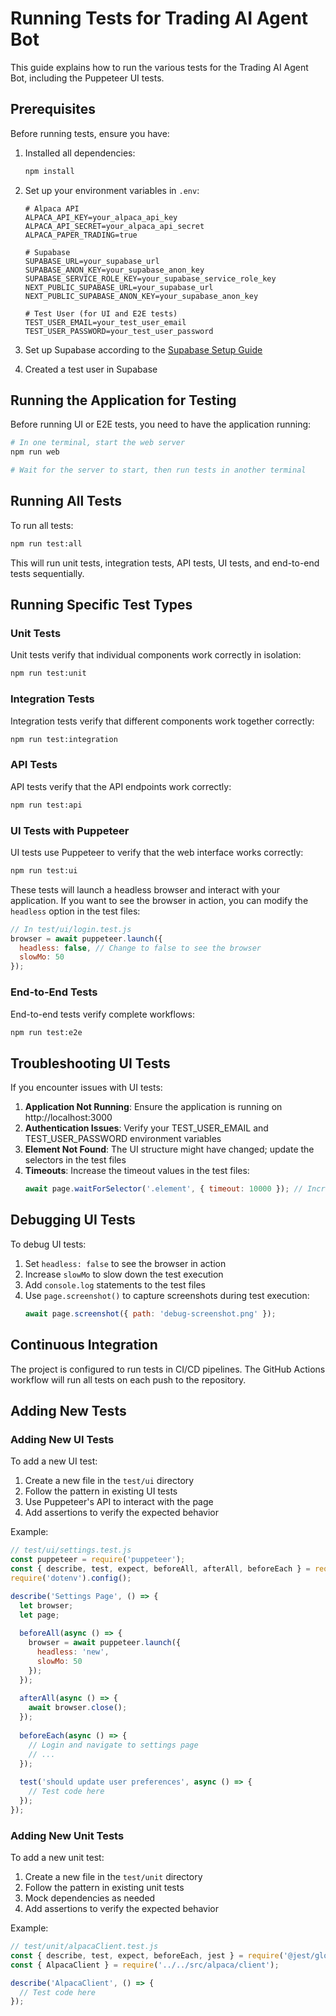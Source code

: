 # Running Tests for Trading AI Agent Bot

This guide explains how to run the various tests for the Trading AI Agent Bot, including the Puppeteer UI tests.

## Prerequisites

Before running tests, ensure you have:

1. Installed all dependencies:
   ```bash
   npm install
   ```

2. Set up your environment variables in `.env`:
   ```
   # Alpaca API
   ALPACA_API_KEY=your_alpaca_api_key
   ALPACA_API_SECRET=your_alpaca_api_secret
   ALPACA_PAPER_TRADING=true
   
   # Supabase
   SUPABASE_URL=your_supabase_url
   SUPABASE_ANON_KEY=your_supabase_anon_key
   SUPABASE_SERVICE_ROLE_KEY=your_supabase_service_role_key
   NEXT_PUBLIC_SUPABASE_URL=your_supabase_url
   NEXT_PUBLIC_SUPABASE_ANON_KEY=your_supabase_anon_key
   
   # Test User (for UI and E2E tests)
   TEST_USER_EMAIL=your_test_user_email
   TEST_USER_PASSWORD=your_test_user_password
   ```

3. Set up Supabase according to the [Supabase Setup Guide](../installation/supabase-setup.md)

4. Created a test user in Supabase

## Running the Application for Testing

Before running UI or E2E tests, you need to have the application running:

```bash
# In one terminal, start the web server
npm run web

# Wait for the server to start, then run tests in another terminal
```

## Running All Tests

To run all tests:

```bash
npm run test:all
```

This will run unit tests, integration tests, API tests, UI tests, and end-to-end tests sequentially.

## Running Specific Test Types

### Unit Tests

Unit tests verify that individual components work correctly in isolation:

```bash
npm run test:unit
```

### Integration Tests

Integration tests verify that different components work together correctly:

```bash
npm run test:integration
```

### API Tests

API tests verify that the API endpoints work correctly:

```bash
npm run test:api
```

### UI Tests with Puppeteer

UI tests use Puppeteer to verify that the web interface works correctly:

```bash
npm run test:ui
```

These tests will launch a headless browser and interact with your application. If you want to see the browser in action, you can modify the `headless` option in the test files:

```javascript
// In test/ui/login.test.js
browser = await puppeteer.launch({
  headless: false, // Change to false to see the browser
  slowMo: 50
});
```

### End-to-End Tests

End-to-end tests verify complete workflows:

```bash
npm run test:e2e
```

## Troubleshooting UI Tests

If you encounter issues with UI tests:

1. **Application Not Running**: Ensure the application is running on http://localhost:3000
2. **Authentication Issues**: Verify your TEST_USER_EMAIL and TEST_USER_PASSWORD environment variables
3. **Element Not Found**: The UI structure might have changed; update the selectors in the test files
4. **Timeouts**: Increase the timeout values in the test files:
   ```javascript
   await page.waitForSelector('.element', { timeout: 10000 }); // Increase from 5000 to 10000
   ```

## Debugging UI Tests

To debug UI tests:

1. Set `headless: false` to see the browser in action
2. Increase `slowMo` to slow down the test execution
3. Add `console.log` statements to the test files
4. Use `page.screenshot()` to capture screenshots during test execution:
   ```javascript
   await page.screenshot({ path: 'debug-screenshot.png' });
   ```

## Continuous Integration

The project is configured to run tests in CI/CD pipelines. The GitHub Actions workflow will run all tests on each push to the repository.

## Adding New Tests

### Adding New UI Tests

To add a new UI test:

1. Create a new file in the `test/ui` directory
2. Follow the pattern in existing UI tests
3. Use Puppeteer's API to interact with the page
4. Add assertions to verify the expected behavior

Example:

```javascript
// test/ui/settings.test.js
const puppeteer = require('puppeteer');
const { describe, test, expect, beforeAll, afterAll, beforeEach } = require('@jest/globals');
require('dotenv').config();

describe('Settings Page', () => {
  let browser;
  let page;
  
  beforeAll(async () => {
    browser = await puppeteer.launch({
      headless: 'new',
      slowMo: 50
    });
  });
  
  afterAll(async () => {
    await browser.close();
  });
  
  beforeEach(async () => {
    // Login and navigate to settings page
    // ...
  });
  
  test('should update user preferences', async () => {
    // Test code here
  });
});
```

### Adding New Unit Tests

To add a new unit test:

1. Create a new file in the `test/unit` directory
2. Follow the pattern in existing unit tests
3. Mock dependencies as needed
4. Add assertions to verify the expected behavior

Example:

```javascript
// test/unit/alpacaClient.test.js
const { describe, test, expect, beforeEach, jest } = require('@jest/globals');
const { AlpacaClient } = require('../../src/alpaca/client');

describe('AlpacaClient', () => {
  // Test code here
});